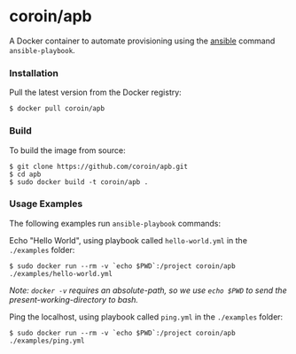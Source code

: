 # coroin/apb

A Docker container to automate provisioning using the [ansible](https://www.ansible.com/) command `ansible-playbook`.

### Installation

Pull the latest version from the Docker registry:

```
$ docker pull coroin/apb
```

### Build

To build the image from source:

```
$ git clone https://github.com/coroin/apb.git
$ cd apb
$ sudo docker build -t coroin/apb .
```

### Usage Examples

The following examples run `ansible-playbook` commands:

Echo "Hello World", using playbook called `hello-world.yml` in the `./examples` folder:

```
$ sudo docker run --rm -v `echo $PWD`:/project coroin/apb ./examples/hello-world.yml
```

*Note: `docker -v` requires an absolute-path, so we use `echo $PWD` to send the present-working-directory to bash.*

Ping the localhost, using playbook called `ping.yml` in the `./examples` folder:

```
$ sudo docker run --rm -v `echo $PWD`:/project coroin/apb ./examples/ping.yml
```
